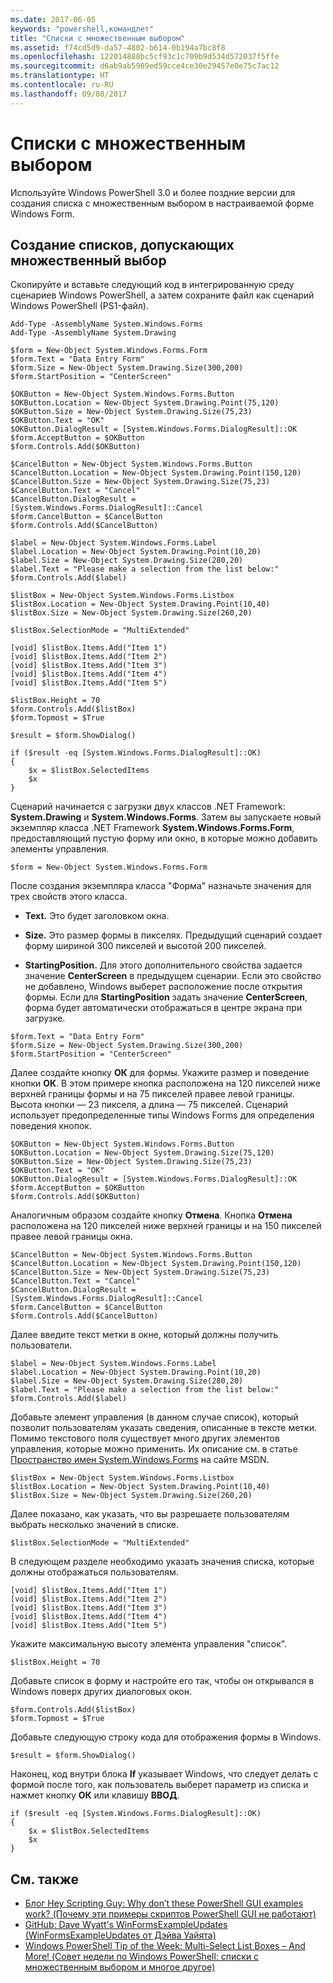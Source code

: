```yaml
---
ms.date: 2017-06-05
keywords: "powershell,командлет"
title: "Списки с множественным выбором"
ms.assetid: f74cd5d9-da57-4802-b614-0b194a7bc8f8
ms.openlocfilehash: 122014888bc5cf93c1c709b9d534d572037f5ffe
ms.sourcegitcommit: d6ab9ab5909ed59cce4ce30e29457e0e75c7ac12
ms.translationtype: HT
ms.contentlocale: ru-RU
ms.lasthandoff: 09/08/2017
---
```

# <a name="multiple-selection-list-boxes"></a>Списки с множественным выбором
Используйте Windows PowerShell 3.0 и более поздние версии для создания списка с множественным выбором в настраиваемой форме Windows Form.

## <a name="create-list-box-controls-that-allow-multiple-selections"></a>Создание списков, допускающих множественный выбор
Скопируйте и вставьте следующий код в интегрированную среду сценариев Windows PowerShell, а затем сохраните файл как сценарий Windows PowerShell (PS1-файл).

```
Add-Type -AssemblyName System.Windows.Forms
Add-Type -AssemblyName System.Drawing

$form = New-Object System.Windows.Forms.Form 
$form.Text = "Data Entry Form"
$form.Size = New-Object System.Drawing.Size(300,200) 
$form.StartPosition = "CenterScreen"

$OKButton = New-Object System.Windows.Forms.Button
$OKButton.Location = New-Object System.Drawing.Point(75,120)
$OKButton.Size = New-Object System.Drawing.Size(75,23)
$OKButton.Text = "OK"
$OKButton.DialogResult = [System.Windows.Forms.DialogResult]::OK
$form.AcceptButton = $OKButton
$form.Controls.Add($OKButton)

$CancelButton = New-Object System.Windows.Forms.Button
$CancelButton.Location = New-Object System.Drawing.Point(150,120)
$CancelButton.Size = New-Object System.Drawing.Size(75,23)
$CancelButton.Text = "Cancel"
$CancelButton.DialogResult = [System.Windows.Forms.DialogResult]::Cancel
$form.CancelButton = $CancelButton
$form.Controls.Add($CancelButton)

$label = New-Object System.Windows.Forms.Label
$label.Location = New-Object System.Drawing.Point(10,20) 
$label.Size = New-Object System.Drawing.Size(280,20) 
$label.Text = "Please make a selection from the list below:"
$form.Controls.Add($label) 

$listBox = New-Object System.Windows.Forms.Listbox 
$listBox.Location = New-Object System.Drawing.Point(10,40) 
$listBox.Size = New-Object System.Drawing.Size(260,20) 

$listBox.SelectionMode = "MultiExtended"

[void] $listBox.Items.Add("Item 1")
[void] $listBox.Items.Add("Item 2")
[void] $listBox.Items.Add("Item 3")
[void] $listBox.Items.Add("Item 4")
[void] $listBox.Items.Add("Item 5")

$listBox.Height = 70
$form.Controls.Add($listBox) 
$form.Topmost = $True

$result = $form.ShowDialog()

if ($result -eq [System.Windows.Forms.DialogResult]::OK)
{
    $x = $listBox.SelectedItems
    $x
}
```

Сценарий начинается с загрузки двух классов .NET Framework: **System.Drawing** и **System.Windows.Forms**. Затем вы запускаете новый экземпляр класса .NET Framework **System.Windows.Forms.Form**, предоставляющий пустую форму или окно, в которые можно добавить элементы управления.

```
$form = New-Object System.Windows.Forms.Form
```

После создания экземпляра класса "Форма" назначьте значения для трех свойств этого класса.

- **Text.** Это будет заголовком окна.

- **Size.** Это размер формы в пикселях. Предыдущий сценарий создает форму шириной 300 пикселей и высотой 200 пикселей.

- **StartingPosition.** Для этого дополнительного свойства задается значение **CenterScreen** в предыдущем сценарии. Если это свойство не добавлено, Windows выберет расположение после открытия формы. Если для **StartingPosition** задать значение **CenterScreen**, форма будет автоматически отображаться в центре экрана при загрузке.

```
$form.Text = "Data Entry Form"
$form.Size = New-Object System.Drawing.Size(300,200) 
$form.StartPosition = "CenterScreen"
```

Далее создайте кнопку **OК** для формы. Укажите размер и поведение кнопки **ОК**. В этом примере кнопка расположена на 120 пикселей ниже верхней границы формы и на 75 пикселей правее левой границы. Высота кнопки — 23 пикселя, а длина — 75 пикселей. Сценарий использует предопределенные типы Windows Forms для определения поведения кнопок.

```
$OKButton = New-Object System.Windows.Forms.Button
$OKButton.Location = New-Object System.Drawing.Size(75,120)
$OKButton.Size = New-Object System.Drawing.Size(75,23)
$OKButton.Text = "OK"
$OKButton.DialogResult = [System.Windows.Forms.DialogResult]::OK
$form.AcceptButton = $OKButton
$form.Controls.Add($OKButton)
```

Аналогичным образом создайте кнопку **Отмена**. Кнопка **Отмена** расположена на 120 пикселей ниже верхней границы и на 150 пикселей правее левой границы окна.

```
$CancelButton = New-Object System.Windows.Forms.Button
$CancelButton.Location = New-Object System.Drawing.Point(150,120)
$CancelButton.Size = New-Object System.Drawing.Size(75,23)
$CancelButton.Text = "Cancel"
$CancelButton.DialogResult = [System.Windows.Forms.DialogResult]::Cancel
$form.CancelButton = $CancelButton
$form.Controls.Add($CancelButton)
```

Далее введите текст метки в окне, который должны получить пользователи.

```
$label = New-Object System.Windows.Forms.Label
$label.Location = New-Object System.Drawing.Point(10,20) 
$label.Size = New-Object System.Drawing.Size(280,20) 
$label.Text = "Please make a selection from the list below:"
$form.Controls.Add($label)
```

Добавьте элемент управления (в данном случае список), который позволит пользователям указать сведения, описанные в тексте метки. Помимо текстового поля существует много других элементов управления, которые можно применить. Их описание см. в статье [Пространство имен System.Windows.Forms](http://msdn.microsoft.com/library/k50ex0x9(v=vs.110).aspx) на сайте MSDN.

```
$listBox = New-Object System.Windows.Forms.Listbox 
$listBox.Location = New-Object System.Drawing.Point(10,40) 
$listBox.Size = New-Object System.Drawing.Size(260,20)
```


Далее показано, как указать, что вы разрешаете пользователям выбрать несколько значений в списке.

```
$listBox.SelectionMode = "MultiExtended"
```

В следующем разделе необходимо указать значения списка, которые должны отображаться пользователям.

```
[void] $listBox.Items.Add("Item 1")
[void] $listBox.Items.Add("Item 2")
[void] $listBox.Items.Add("Item 3")
[void] $listBox.Items.Add("Item 4")
[void] $listBox.Items.Add("Item 5")
```

Укажите максимальную высоту элемента управления "список".

```
$listBox.Height = 70
```

Добавьте список в форму и настройте его так, чтобы он открывался в Windows поверх других диалоговых окон.

```
$form.Controls.Add($listBox) 
$form.Topmost = $True
```

Добавьте следующую строку кода для отображения формы в Windows.

```
$result = $form.ShowDialog()
```

Наконец, код внутри блока **If** указывает Windows, что следует делать с формой после того, как пользователь выберет параметр из списка и нажмет кнопку **ОК** или клавишу **ВВОД**.

```
if ($result -eq [System.Windows.Forms.DialogResult]::OK)
{
    $x = $listBox.SelectedItems
    $x
}
```

## <a name="see-also"></a>См. также
- [Блог Hey Scripting Guy: Why don’t these PowerShell GUI examples work? (Почему эти примеры скриптов PowerShell GUI не работают)](http://go.microsoft.com/fwlink/?LinkId=506644)
- [GitHub: Dave Wyatt's WinFormsExampleUpdates (WinFormsExampleUpdates от Дэйва Уайята)](https://github.com/dlwyatt/WinFormsExampleUpdates)
- [Windows PowerShell Tip of the Week: Multi-Select List Boxes – And More! (Совет недели по Windows PowerShell: списки с множественным выбором и многое другое)](http://technet.microsoft.com/library/ff730950.aspx)

